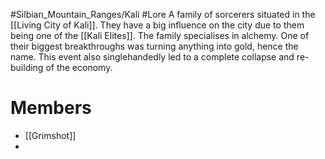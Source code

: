 #Silbian_Mountain_Ranges/Kali #Lore 
A family of sorcerers situated in the [[Living City of Kali]]. They have a big influence on the city due to them being one of the [[Kali Elites]]. The family specialises in alchemy. One of their biggest breakthroughs was turning anything into gold, hence the name. This event also singlehandedly led to a complete collapse and re-building of the economy.
# Members
- [[Grimshot]]
- 